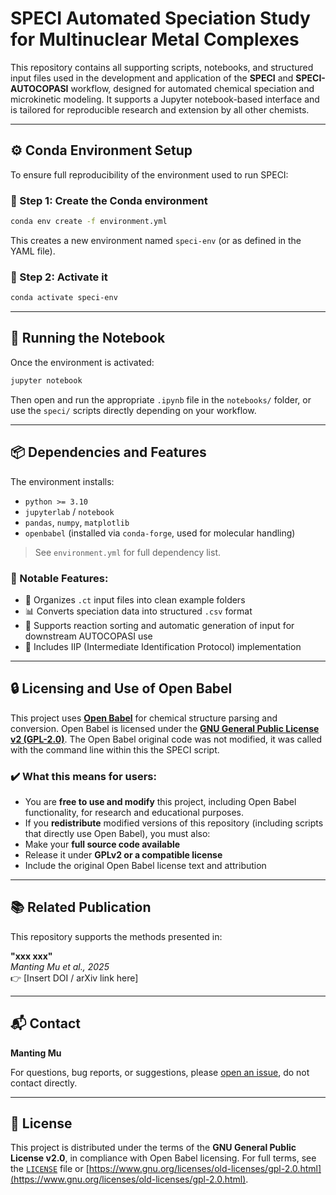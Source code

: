 # SPECI Automated Speciation Study for Multinuclear Metal Complexes

This repository contains all supporting scripts, notebooks, and structured input files used in the development and application of the **SPECI** and **SPECI-AUTOCOPASI** workflow, designed for automated chemical speciation and microkinetic modeling. It supports a Jupyter notebook-based interface and is tailored for reproducible research and extension by all other chemists.

---


## ⚙️ Conda Environment Setup

To ensure full reproducibility of the environment used to run SPECI:

### 🧪 Step 1: Create the Conda environment

```bash
conda env create -f environment.yml
```

This creates a new environment named `speci-env` (or as defined in the YAML file).

### 🧬 Step 2: Activate it

```bash
conda activate speci-env
```

---

## 🚀 Running the Notebook

Once the environment is activated:

```bash
jupyter notebook
```

Then open and run the appropriate `.ipynb` file in the `notebooks/` folder, or use the `speci/` scripts directly depending on your workflow.

---

## 📦 Dependencies and Features

The environment installs:

- `python >= 3.10`
- `jupyterlab` / `notebook`
- `pandas`, `numpy`, `matplotlib`
- `openbabel` (installed via `conda-forge`, used for molecular handling)

> See `environment.yml` for full dependency list.

### 🧪 Notable Features:
- 📁 Organizes `.ct` input files into clean example folders
- 📊 Converts speciation data into structured `.csv` format
- 🔎 Supports reaction sorting and automatic generation of input for downstream AUTOCOPASI use
- 🧠 Includes IIP (Intermediate Identification Protocol) implementation

---

## 🔒 Licensing and Use of Open Babel

This project uses **[Open Babel](http://openbabel.org/)** for chemical structure parsing and conversion. Open Babel is licensed under the [**GNU General Public License v2 (GPL-2.0)**](https://www.gnu.org/licenses/old-licenses/gpl-2.0.html). The Open Babel original code was not modified, it was called with the command line within this the SPECI script.

### ✔️ What this means for users:
- You are **free to use and modify** this project, including Open Babel functionality, for research and educational purposes.
- If you **redistribute** modified versions of this repository (including scripts that directly use Open Babel), you must also:
- Make your **full source code available**
- Release it under **GPLv2 or a compatible license**
- Include the original Open Babel license text and attribution

---

## 📚 Related Publication

This repository supports the methods presented in:

**"xxx xxx"**  
*Manting Mu et al., 2025*  
👉 [Insert DOI / arXiv link here]

---

## 📬 Contact

**Manting Mu**

For questions, bug reports, or suggestions, please [open an issue](https://github.com/Manting-Mu/OLIGO/issues), do not contact directly.

---

## 📄 License

This project is distributed under the terms of the **GNU General Public License v2.0**, in compliance with Open Babel licensing. For full terms, see the [`LICENSE`](https://www.gnu.org/licenses/old-licenses/gpl-2.0.txt) file or [https://www.gnu.org/licenses/old-licenses/gpl-2.0.html](https://www.gnu.org/licenses/old-licenses/gpl-2.0.html).
